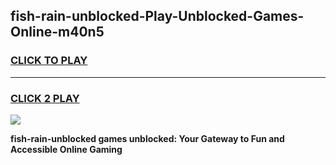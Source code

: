 
## fish-rain-unblocked-Play-Unblocked-Games-Online-m40n5
<h3>
<a href="https://premium76.site?title=fish-rain-unblocked&ref=25A">CLICK TO PLAY</a></h3>
<hr>

<h3>
<a href="https://premium76.site?title=fish-rain-unblocked&ref=25A">CLICK 2 PLAY</a>
  
</h3>

<a href="https://premium76.site?title=fish-rain-unblocked&ref=25A"><img src="https://clearcache.store/games.png"></a>


**fish-rain-unblocked games unblocked: Your Gateway to Fun and Accessible Online Gaming**

